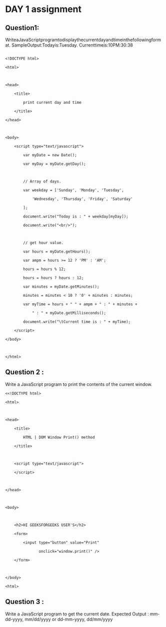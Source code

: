 # DAY 1 assignment
## Question1:
WriteaJavaScriptprogramtodisplaythecurrentdayandtimeinthefollowingformat.
SampleOutput:Todayis:Tuesday.
Currenttimeis:10PM:30:38


~~~

<!DOCTYPE html> 

<html> 

  

<head> 

    <title> 

        print current day and time 

    </title> 

</head> 

  

<body> 

    <script type="text/javascript"> 

        var myDate = new Date(); 

        var myDay = myDate.getDay(); 

        

        // Array of days. 

        var weekday = ['Sunday', 'Monday', 'Tuesday', 

            'Wednesday', 'Thursday', 'Friday', 'Saturday' 

        ]; 

        document.write("Today is : " + weekday[myDay]); 

        document.write("<br/>"); 

        

        // get hour value. 

        var hours = myDate.getHours(); 

        var ampm = hours >= 12 ? 'PM' : 'AM'; 

        hours = hours % 12; 

        hours = hours ? hours : 12; 

        var minutes = myDate.getMinutes(); 

        minutes = minutes < 10 ? '0' + minutes : minutes; 

        var myTime = hours + " " + ampm + " : " + minutes +  

            " : " + myDate.getMilliseconds(); 

        document.write("\tCurrent time is : " + myTime); 

    </script> 

</body> 

  

</html> 
~~~
## Question 2 :
Write a JavaScript program to print the contents of the current window.
~~~
<<!DOCTYPE html> 

<html> 

  

<head> 

    <title> 

        HTML | DOM Window Print() method 

    </title> 

  

    <script type="text/javascript"> 

    </script> 

  

</head> 

  

<body> 

  

    <h2>HI GEEKSFORGEEKS USER'S</h2> 

    <form> 

        <input type="button" value="Print" 

               onclick="window.print()" /> 

    </form> 

  

</body> 

<html> 
~~~

## Question 3 :
Write a JavaScript program to get the current date.
Expected Output : mm-dd-yyyy, mm/dd/yyyy or dd-mm-yyyy, dd/mm/yyyy
